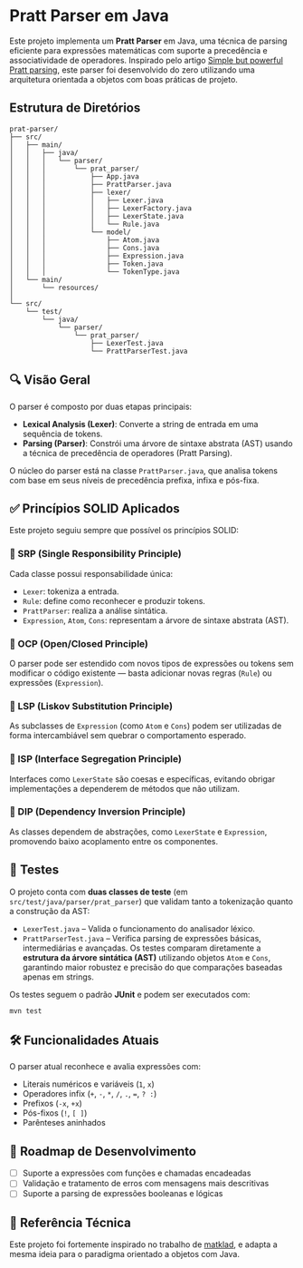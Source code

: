 # Pratt Parser em Java

Este projeto implementa um **Pratt Parser** em Java, uma técnica de parsing eficiente para expressões matemáticas com suporte a precedência e associatividade de operadores. Inspirado pelo artigo [Simple but powerful Pratt parsing](https://matklad.github.io/2020/04/13/simple-but-powerful-pratt-parsing.html), este parser foi desenvolvido do zero utilizando uma arquitetura orientada a objetos com boas práticas de projeto.

## Estrutura de Diretórios

```plaintext
prat-parser/
├── src/
│   ├── main/
│   │   ├── java/
│   │   │   └── parser/
│   │   │       └── prat_parser/
│   │   │           ├── App.java
│   │   │           ├── PrattParser.java
│   │   │           ├── lexer/
│   │   │           │   ├── Lexer.java
│   │   │           │   ├── LexerFactory.java
│   │   │           │   ├── LexerState.java
│   │   │           │   └── Rule.java
│   │   │           └── model/
│   │   │               ├── Atom.java
│   │   │               ├── Cons.java
│   │   │               ├── Expression.java
│   │   │               ├── Token.java
│   │   │               └── TokenType.java
│   └── main/
│       └── resources/
│
└── src/
    └── test/
        └── java/
            └── parser/
                └── prat_parser/
                    ├── LexerTest.java
                    └── PrattParserTest.java
```

## 🔍 Visão Geral

O parser é composto por duas etapas principais:

- **Lexical Analysis (Lexer)**: Converte a string de entrada em uma sequência de tokens.
- **Parsing (Parser)**: Constrói uma árvore de sintaxe abstrata (AST) usando a técnica de precedência de operadores (Pratt Parsing).

O núcleo do parser está na classe `PrattParser.java`, que analisa tokens com base em seus níveis de precedência prefixa, infixa e pós-fixa.

## ✅ Princípios SOLID Aplicados

Este projeto seguiu sempre que possível os princípios SOLID:

### 🔹 SRP (Single Responsibility Principle)
Cada classe possui responsabilidade única:
- `Lexer`: tokeniza a entrada.
- `Rule`: define como reconhecer e produzir tokens.
- `PrattParser`: realiza a análise sintática.
- `Expression`, `Atom`, `Cons`: representam a árvore de sintaxe abstrata (AST).

### 🔹 OCP (Open/Closed Principle)
O parser pode ser estendido com novos tipos de expressões ou tokens sem modificar o código existente — basta adicionar novas regras (`Rule`) ou expressões (`Expression`).

### 🔹 LSP (Liskov Substitution Principle)
As subclasses de `Expression` (como `Atom` e `Cons`) podem ser utilizadas de forma intercambiável sem quebrar o comportamento esperado.

### 🔹 ISP (Interface Segregation Principle)
Interfaces como `LexerState` são coesas e específicas, evitando obrigar implementações a dependerem de métodos que não utilizam.

### 🔹 DIP (Dependency Inversion Principle)
As classes dependem de abstrações, como `LexerState` e `Expression`, promovendo baixo acoplamento entre os componentes.

## 🧪 Testes

O projeto conta com **duas classes de teste** (em `src/test/java/parser/prat_parser`) que validam tanto a tokenização quanto a construção da AST:

- `LexerTest.java` – Valida o funcionamento do analisador léxico.
- `PrattParserTest.java` – Verifica parsing de expressões básicas, intermediárias e avançadas. Os testes comparam diretamente a **estrutura da árvore sintática (AST)** utilizando objetos `Atom` e `Cons`, garantindo maior robustez e precisão do que comparações baseadas apenas em strings.

Os testes seguem o padrão **JUnit** e podem ser executados com:

```bash
mvn test
```


## 🛠️ Funcionalidades Atuais

O parser atual reconhece e avalia expressões com:

- Literais numéricos e variáveis (`1`, `x`)
- Operadores infix (`+`, `-`, `*`, `/`, `.`, `=`, `? :`)
- Prefixos (`-x`, `+x`)
- Pós-fixos (`!`, `[ ]`)
- Parênteses aninhados

## 📌 Roadmap de Desenvolvimento

- [ ] Suporte a expressões com funções e chamadas encadeadas
- [ ] Validação e tratamento de erros com mensagens mais descritivas
- [ ] Suporte a parsing de expressões booleanas e lógicas

## 📖 Referência Técnica

Este projeto foi fortemente inspirado no trabalho de [matklad](https://matklad.github.io/2020/04/13/simple-but-powerful-pratt-parsing.html), e adapta a mesma ideia para o paradigma orientado a objetos com Java.
